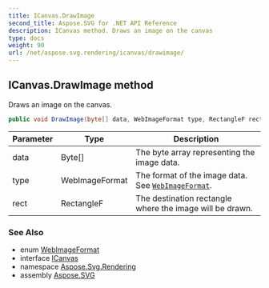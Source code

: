 ```yaml
---
title: ICanvas.DrawImage
second_title: Aspose.SVG for .NET API Reference
description: ICanvas method. Draws an image on the canvas
type: docs
weight: 90
url: /net/aspose.svg.rendering/icanvas/drawimage/
---
```

## ICanvas.DrawImage method

Draws an image on the canvas.

```csharp
public void DrawImage(byte[] data, WebImageFormat type, RectangleF rect)
```

| Parameter | Type | Description |
| --- | --- | --- |
| data | Byte[] | The byte array representing the image data. |
| type | WebImageFormat | The format of the image data. See [`WebImageFormat`](../../../aspose.svg.drawing/webimageformat/). |
| rect | RectangleF | The destination rectangle where the image will be drawn. |

### See Also

* enum [WebImageFormat](../../../aspose.svg.drawing/webimageformat/)
* interface [ICanvas](../)
* namespace [Aspose.Svg.Rendering](../../../aspose.svg.rendering/)
* assembly [Aspose.SVG](../../../)
